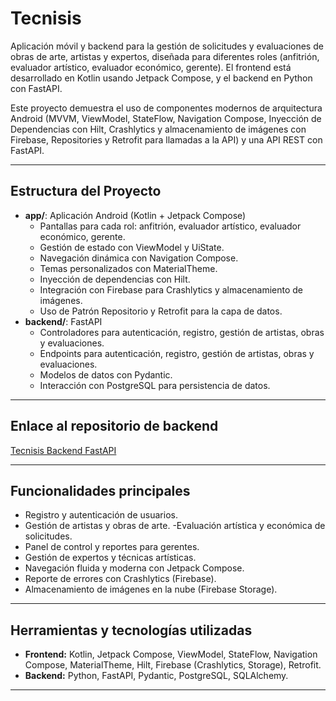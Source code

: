 # Tecnisis

Aplicación móvil y backend para la gestión de solicitudes y evaluaciones de obras de arte, artistas y expertos, diseñada para diferentes roles (anfitrión, evaluador artístico, evaluador económico, gerente). El frontend está desarrollado en Kotlin usando Jetpack Compose, y el backend en Python con FastAPI.

Este proyecto demuestra el uso de componentes modernos de arquitectura Android (MVVM, ViewModel, StateFlow, Navigation Compose, Inyección de Dependencias con Hilt, Crashlytics y almacenamiento de imágenes con Firebase, Repositories y Retrofit para llamadas a la API) y una API REST con FastAPI.

---

## Estructura del Proyecto

- **app/**: Aplicación Android (Kotlin + Jetpack Compose)
    - Pantallas para cada rol: anfitrión, evaluador artístico, evaluador económico, gerente.
    - Gestión de estado con ViewModel y UiState.
    - Navegación dinámica con Navigation Compose.
    - Temas personalizados con MaterialTheme.
    - Inyección de dependencias con Hilt.
    - Integración con Firebase para Crashlytics y almacenamiento de imágenes.
    - Uso de Patrón Repositorio y Retrofit para la capa de datos.
- **backend/**: FastAPI
    - Controladores para autenticación, registro, gestión de artistas, obras y evaluaciones.
    - Endpoints para autenticación, registro, gestión de artistas, obras y evaluaciones.
    - Modelos de datos con Pydantic.
    - Interacción con PostgreSQL para persistencia de datos.

---

## Enlace al repositorio de backend

[Tecnisis Backend FastAPI](https://github.com/markoechevarria/Tecnisis-Backend-FastAPI)

---

## Funcionalidades principales

- Registro y autenticación de usuarios.
- Gestión de artistas y obras de arte.
-Evaluación artística y económica de solicitudes.
- Panel de control y reportes para gerentes.
- Gestión de expertos y técnicas artísticas.
- Navegación fluida y moderna con Jetpack Compose.
- Reporte de errores con Crashlytics (Firebase).
- Almacenamiento de imágenes en la nube (Firebase Storage).
---

## Herramientas y tecnologías utilizadas

- **Frontend:** Kotlin, Jetpack Compose, ViewModel, StateFlow, Navigation Compose, MaterialTheme, Hilt, Firebase (Crashlytics, Storage), Retrofit.
- **Backend:** Python, FastAPI, Pydantic, PostgreSQL, SQLAlchemy.

---
